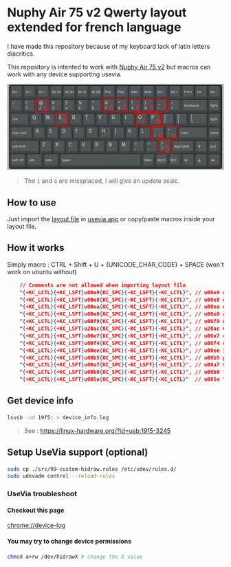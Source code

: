# Nuphy Air 75 v2 Qwerty layout extended for french language

I have made this repository because of my keyboard lack of latin letters diacritics.

This repository is intented to work with [Nuphy Air 75 v2](https://nuphy.com/products/air75-v2?_pos=1&_sid=5d5e70d9b&_ss=r)
but macros can work with any device supporting usevia.

![keyboard](./assets/mapped.png)

> The `î` and `ô` are missplaced, I will give an update asaic.

## How to use

Just import the [layout file](./src/layout.json) in [usevia.app](https://usevia.app) or copy/paste macros inside your layout file.

## How it works

Simply macro : CTRL + Shift + U + {UNICODE_CHAR_CODE} + SPACE (won't work on ubuntu without)

``` json
    // Comments are not allowed when importing layout file    
    "{+KC_LCTL}{+KC_LSFT}u00e9{KC_SPC}{-KC_LSFT}{-KC_LCTL}", // u00e9 é (acute e)
    "{+KC_LCTL}{+KC_LSFT}u00e8{KC_SPC}{-KC_LSFT}{-KC_LCTL}", // u00e8 è (grave e)
    "{+KC_LCTL}{+KC_LSFT}u00ea{KC_SPC}{-KC_LSFT}{-KC_LCTL}", // u00ea ê (circumflex e)
    "{+KC_LCTL}{+KC_LSFT}u00e0{KC_SPC}{-KC_LSFT}{-KC_LCTL}", // u00e0 à (grave a)
    "{+KC_LCTL}{+KC_LSFT}u00f9{KC_SPC}{-KC_LSFT}{-KC_LCTL}", // u00f9 ù (grave u)
    "{+KC_LCTL}{+KC_LSFT}u20ac{KC_SPC}{-KC_LSFT}{-KC_LCTL}", // u20ac € (euro sign)
    "{+KC_LCTL}{+KC_LSFT}u00e7{KC_SPC}{-KC_LSFT}{-KC_LCTL}", // u00e7 ç (cedilla c)
    "{+KC_LCTL}{+KC_LSFT}u00f4{KC_SPC}{-KC_LSFT}{-KC_LCTL}", // u00f4 ô (circumflex o)
    "{+KC_LCTL}{+KC_LSFT}u00ee{KC_SPC}{-KC_LSFT}{-KC_LCTL}", // u00ee î (circumflex i)
    "{+KC_LCTL}{+KC_LSFT}u00b5{KC_SPC}{-KC_LSFT}{-KC_LCTL}", // u00b5 µ (micro sign)
    "{+KC_LCTL}{+KC_LSFT}u00a7{KC_SPC}{-KC_LSFT}{-KC_LCTL}", // u00a7 § (section sign)
    "{+KC_LCTL}{+KC_LSFT}u00b0{KC_SPC}{-KC_LSFT}{-KC_LCTL}", // u00b0 ° (degree sign)
    "{+KC_LCTL}{+KC_LSFT}u005e{KC_SPC}{-KC_LSFT}{-KC_LCTL}"  // u005e ^ (caret)
``` 

## Get device info

``` bash
lsusb -vd 19f5: > device_info.log
```

> See : https://linux-hardware.org/?id=usb:19f5-3245

## Setup UseVia support (optional)

``` bash
sudo cp ./src/99-custom-hidraw.rules /etc/udev/rules.d/
sudo udevadm control --reload-rules
```

### UseVia troubleshoot

#### Checkout this page

[chrome://device-log](chrome://device-log)

#### You may try to change device permissions

``` bash
chmod a+rw /dev/hidrawX # change the X value
```
